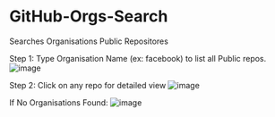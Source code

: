 # GitHub-Orgs-Search
Searches Organisations Public Repositores

Step 1: Type Organisation Name (ex: facebook) to list all Public repos.
![image](https://user-images.githubusercontent.com/17550115/149985246-8ad4fe67-7914-48c2-89bc-51040c7a51b9.png)


Step 2: Click on any repo for detailed view
![image](https://user-images.githubusercontent.com/17550115/149985497-4c5e26f5-037b-418f-ad56-4e86271680c9.png)


If No Organisations Found:
![image](https://user-images.githubusercontent.com/17550115/149985664-42540165-55bd-415c-a1e1-05718d043acb.png)


